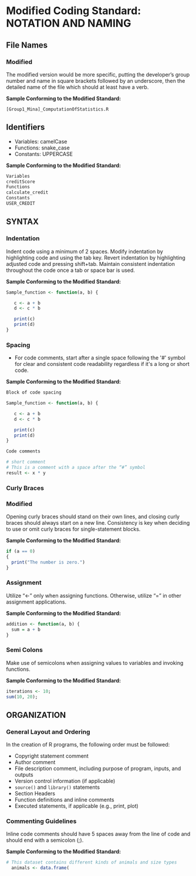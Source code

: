 # Modified Coding Standard: NOTATION AND NAMING

## File Names

### Modified
The modified version would be more specific, putting the developer’s group number and name in square brackets followed by an underscore, then the detailed name of the file which should at least have a verb.

**Sample Conforming to the Modified Standard:**
```
[Group1_Mina]_ComputationOfStatistics.R
```

## Identifiers
- Variables: camelCase
- Functions: snake_case
- Constants: UPPERCASE

**Sample Conforming to the Modified Standard:**
```R
Variables
creditScore
Functions
calculate_credit
Constants
USER_CREDIT
```

## SYNTAX

### Indentation

Indent code using a minimum of 2 spaces. Modify indentation by highlighting code and using the tab key. Revert indentation by highlighting adjusted code and pressing shift+tab. Maintain consistent indentation throughout the code once a tab or space bar is used.

**Sample Conforming to the Modified Standard:**
```R
Sample_function <- function(a, b) {

   c <- a + b
   d <- c * b

   print(c)
   print(d)
}
```

### Spacing
- For code comments, start after a single space following the '#' symbol for clear and consistent code readability regardless if it's a long or short code.

**Sample Conforming to the Modified Standard:**
```R
Block of code spacing

Sample_function <- function(a, b) {

   c <- a + b
   d <- c * b

   print(c)
   print(d)
} 

Code comments

# short comment
# This is a comment with a space after the “#” symbol
result <- x * y
```

### Curly Braces

### Modified
Opening curly braces should stand on their own lines, and closing curly braces should always start on a new line. Consistency is key when deciding to use or omit curly braces for single-statement blocks.

**Sample Conforming to the Modified Standard:**
```R
if (a == 0) 
{
  print("The number is zero.")
}
```

### Assignment

Utilize “<-” only when assigning functions. Otherwise, utilize “=” in other assignment applications.

**Sample Conforming to the Modified Standard:**
```R
addition <- function(a, b) {
  sum = a + b
}
```

### Semi Colons
Make use of semicolons when assigning values to variables and invoking functions.

**Sample Conforming to the Modified Standard:**
```R
iterations <- 10;
sum(10, 20);
```

## ORGANIZATION

### General Layout and Ordering

In the creation of R programs, the following order must be followed:
- Copyright statement comment
- Author comment
- File description comment, including purpose of program, inputs, and outputs
- Version control information (if applicable)
- `source()` and `library()` statements
- Section Headers
- Function definitions and inline comments
- Executed statements, if applicable (e.g., print, plot)

### Commenting Guidelines
Inline code comments should have 5 spaces away from the line of code and should end with a semicolon (;).

**Sample Conforming to the Modified Standard:**
```R
# This dataset contains different kinds of animals and size types
  animals <- data.frame(

